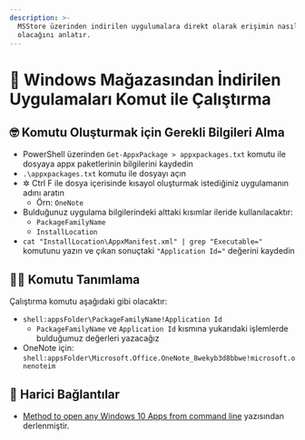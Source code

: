 ```yaml
---
description: >-
  MSStore üzerinden indirilen uygulumalara direkt olarak erişimin nasıl
  olacağını anlatır.
---
```


# 👜 Windows Mağazasından İndirilen Uygulamaları Komut ile Çalıştırma

## 🤓 Komutu Oluşturmak için Gerekli Bilgileri Alma

* PowerShell üzerinden `Get-AppxPackage > appxpackages.txt` komutu ile dosyaya appx paketlerinin bilgilerini kaydedin
* `.\appxpackages.txt` komutu ile dosyayı açın
* ✲ Ctrl F ile dosya içerisinde kısayol oluşturmak istediğiniz uygulamanın adını aratın
  * Örn: `OneNote`
* Bulduğunuz uygulama bilgilerindeki alttaki kısımlar ileride kullanılacaktır:
  * `PackageFamilyName`
  * `InstallLocation`
* `cat "InstallLocation\AppxManifest.xml" | grep "Executable="`  komutunu yazın ve çıkan sonuçtaki `"Application Id="` değerini kaydedin

## 👨‍💻 Komutu Tanımlama

Çalıştırma komutu aşağıdaki gibi olacaktır:

* `shell:appsFolder\PackageFamilyName!Application Id`
  * `PackageFamilyName` ve `Application Id` kısmına yukarıdaki işlemlerde bulduğumuz değerleri yazacağız
* OneNote için: `shell:appsFolder\Microsoft.Office.OneNote_8wekyb3d8bbwe!microsoft.onenoteim`

## 🔗 Harici Bağlantılar

* [Method to open any Windows 10 Apps from command line](https://www.tenforums.com/software-apps/57000-method-open-any-windows-10-apps-command-line.html) yazısından derlenmiştir.


